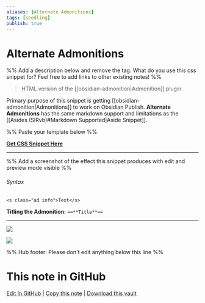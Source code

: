 ```yaml
---
aliases: [Alternate Admonitions]
tags: [seedling]
publish: true
---
```


# Alternate Admonitions

%% Add a description below and remove the tag. What do you use this css snippet for? Feel free to add links to other existing notes! %%

> HTML version of the [[obsidian-admonition|Admonition]] plugin.

Primary purpose of this snippet is getting [[obsidian-admonition|Admonitions]] to work on Obsidian Publish. **Alternate Admonitions** has the same markdown support and limitations as the [[Asides (SlRvb)#Markdown Supported|Aside Snippet]].

%% Paste your template below %%

[**Get CSS Snippet Here**](https://github.com/SlRvb/Obsidian--ITS-Theme/blob/main/S%20-%20Admonitions.css)

---

%% Add a screenshot of the effect this snippet produces with edit and preview mode visible %%

###### Syntax

`<s class="ad info">Text</s>`

**Titling the Admonition:** `==**Title**==`

---

[![](https://raw.githubusercontent.com/SlRvb/Obsidian--ITS-Theme/main/Images/Admonition-Dark.png)](https://raw.githubusercontent.com/SlRvb/Obsidian--ITS-Theme/main/Images/Admonition-Dark.png)

[![](https://raw.githubusercontent.com/SlRvb/Obsidian--ITS-Theme/main/Images/Admonition-Light.png)](https://raw.githubusercontent.com/SlRvb/Obsidian--ITS-Theme/main/Images/Admonition-Light.png)

%% Hub footer: Please don't edit anything below this line %%

# This note in GitHub

<span class="git-footer">[Edit In GitHub](https://github.dev/obsidian-community/obsidian-hub/blob/main/02%20-%20Community%20Expansions/02.05%20All%20Community%20Expansions/CSS%20Snippets/Alternate%20Admonitions%20%28SlRvb%29.md "git-hub-edit-note") | [Copy this note](https://raw.githubusercontent.com/obsidian-community/obsidian-hub/main/02%20-%20Community%20Expansions/02.05%20All%20Community%20Expansions/CSS%20Snippets/Alternate%20Admonitions%20%28SlRvb%29.md "git-hub-copy-note") | [Download this vault](https://github.com/obsidian-community/obsidian-hub/archive/refs/heads/main.zip "git-hub-download-vault") </span>
